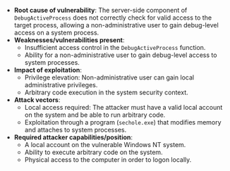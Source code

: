 - **Root cause of vulnerability**: The server-side component of `DebugActiveProcess` does not correctly check for valid access to the target process, allowing a non-administrative user to gain debug-level access on a system process.
- **Weaknesses/vulnerabilities present**:
    - Insufficient access control in the `DebugActiveProcess` function.
    - Ability for a non-administrative user to gain debug-level access to system processes.
- **Impact of exploitation**:
    - Privilege elevation: Non-administrative user can gain local administrative privileges.
    - Arbitrary code execution in the system security context.
- **Attack vectors**:
    - Local access required: The attacker must have a valid local account on the system and be able to run arbitrary code.
    - Exploitation through a program (`sechole.exe`) that modifies memory and attaches to system processes.
- **Required attacker capabilities/position**:
    - A local account on the vulnerable Windows NT system.
    - Ability to execute arbitrary code on the system.
    - Physical access to the computer in order to logon locally.